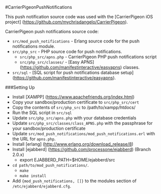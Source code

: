 #CarrierPigeonPushNotifications

This push notification source code was used with the [CarrierPigeon iOS project] (https://github.com/mychrisdangelo/CarrierPigeon).

CarrierPigeon push notifications source code:

- `src/mod_push_notifications` - Erlang source code for the push notifications module.
- `src/php_src` - PHP source code for push notifications.
  - `src/php_src/apns.php` - CarrierPigeon PHP push notifications script 
  - `src/php_src/classes/` - [Easy APNS] (https://github.com/manifestinteractive/easyapns) classes.
- `src/sql` - [SQL script for push notifications database setup] (https://github.com/manifestinteractive/easyapns).



###Setting Up

- Install [XAMPP] (https://www.apachefriends.org/index.html)
- Copy your sandbox/production certificate to `src/php_src/cert`
- Copy the contents of `src/php_src` to /path/to/xampp/htdocs/
- Run the SQL script in `src/sql`
- Update `src/php_src/apns.php` with your database credentials 
- Update `src/php_src/classes/class_APNS.php` with the passphrase for your sandbox/production certificate
- Update `src/mod_push_notifications/mod_push_notifications.erl` with the URL for `apns.php`.
- Install [erlang] (http://www.erlang.org/download_release/8)
- Install [ejabberd] (https://github.com/processone/ejabberd) (Branch 2.0.x)
  - export EJABBERD_PATH=$HOME/ejabberd/src
- `cd path/to/mod_push_notifications/`.
  - `make`
  - `make install`
- Add `{mod_push_notifications, []}` to the modules section of `/etc/ejabberd/ejabberd.cfg`.
